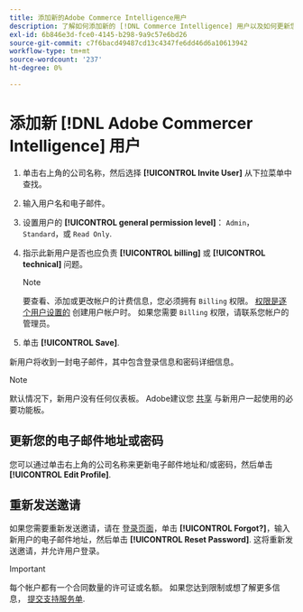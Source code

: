```yaml
---
title: 添加新的Adobe Commerce Intelligence用户
description: 了解如何添加新的 [!DNL Commerce Intelligence] 用户以及如何更新您的用户名或密码。
exl-id: 6b846e3d-fce0-4145-b298-9a9c57e6bd26
source-git-commit: c7f6bacd49487cd13c4347fe6dd46d6a10613942
workflow-type: tm+mt
source-wordcount: '237'
ht-degree: 0%

---
```


# 添加新 [!DNL Adobe Commercer Intelligence] 用户

1. 单击右上角的公司名称，然后选择 **[!UICONTROL Invite User]** 从下拉菜单中查找。
1. 输入用户名和电子邮件。
1. 设置用户的 **[!UICONTROL general permission level]**： `Admin`， `Standard`，或 `Read Only`.
1. 指示此新用户是否也应负责 **[!UICONTROL billing]** 或 **[!UICONTROL technical]** 问题。

   >[!NOTE]
   >
   >要查看、添加或更改帐户的计费信息，您必须拥有 `Billing` 权限。 [权限是逐个用户设置的](../../administrator/user-management/user-management.md) 创建用户帐户时。 如果您需要 `Billing` 权限，请联系您帐户的管理员。

1. 单击 **[!UICONTROL Save]**.

新用户将收到一封电子邮件，其中包含登录信息和密码详细信息。

>[!NOTE]
>
>默认情况下，新用户没有任何仪表板。 Adobe建议您 [共享](../../data-user/dashboards/share-dashboard-with-users.md) 与新用户一起使用的必要功能板。

## 更新您的电子邮件地址或密码

您可以通过单击右上角的公司名称来更新电子邮件地址和/或密码，然后单击 **[!UICONTROL Edit Profile]**.

## 重新发送邀请

如果您需要重新发送邀请，请在 [登录页面](https://dashboard.rjmetrics.com/v2/session/create)，单击 **[!UICONTROL Forgot?]**，输入新用户的电子邮件地址，然后单击 **[!UICONTROL Reset Password]**. 这将重新发送邀请，并允许用户登录。

>[!IMPORTANT]
>
>每个帐户都有一个合同数量的许可证或名额。 如果您达到限制或想了解更多信息， [提交支持服务单](https://experienceleague.adobe.com/docs/commerce-knowledge-base/kb/troubleshooting/miscellaneous/mbi-service-policies.html).
